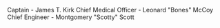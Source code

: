 Captain - James T. Kirk
Chief Medical Officer - Leonard "Bones" McCoy
Chief Engineer - Montgomery "Scotty" Scott
